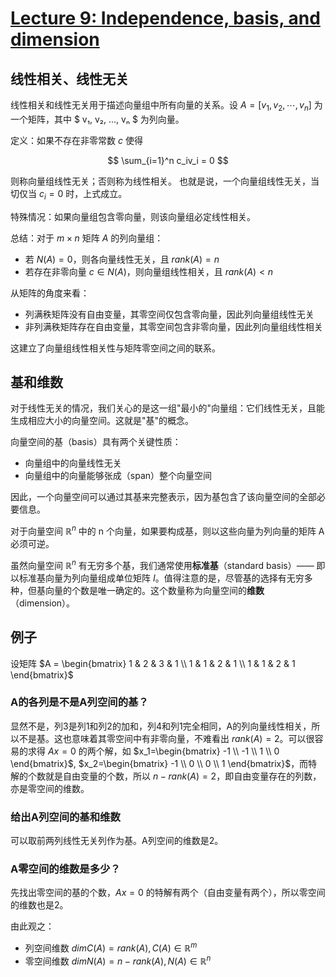 # [Lecture 9: Independence, basis, and dimension](https://ocw.mit.edu/courses/18-06-linear-algebra-spring-2010/resources/lecture-9-independence-basis-and-dimension/)

## 线性相关、线性无关

线性相关和线性无关用于描述向量组中所有向量的关系。设 $A = [v_1, v_2, \cdots, v_n]$ 为一个矩阵，其中 $ v₁, v₂, ..., vₙ $ 为列向量。

定义：如果不存在非零常数 $c$ 使得 

$$
\sum_{i=1}^n c_iv_i = 0
$$

则称向量组线性无关；否则称为线性相关。
也就是说，一个向量组线性无关，当切仅当 $c_i=0$ 时，上式成立。

特殊情况：如果向量组包含零向量，则该向量组必定线性相关。

总结：对于 $m \times n$ 矩阵 $A$ 的列向量组：

- 若 $N(A) = {0}$，则各向量线性无关，且 $rank(A) = n$
- 若存在非零向量 $c ∈ N(A)$，则向量组线性相关，且 $rank(A) < n$

从矩阵的角度来看：

- 列满秩矩阵没有自由变量，其零空间仅包含零向量，因此列向量组线性无关
- 非列满秩矩阵存在自由变量，其零空间包含非零向量，因此列向量组线性相关

这建立了向量组线性相关性与矩阵零空间之间的联系。

## 基和维数

对于线性无关的情况，我们关心的是这一组"最小的"向量组：它们线性无关，且能生成相应大小的向量空间。这就是"基"的概念。

向量空间的基（basis）具有两个关键性质：

- 向量组中的向量线性无关
- 向量组中的向量能够张成（span）整个向量空间

因此，一个向量空间可以通过其基来完整表示，因为基包含了该向量空间的全部必要信息。

对于向量空间 $\mathbb{R}^n$ 中的 n 个向量，如果要构成基，则以这些向量为列向量的矩阵 A 必须可逆。

虽然向量空间 $\mathbb{R}^n$ 有无穷多个基，我们通常使用**标准基**（standard basis）—— 即以标准基向量为列向量组成单位矩阵 $I$。值得注意的是，尽管基的选择有无穷多种，但基向量的个数是唯一确定的。这个数量称为向量空间的**维数**（dimension）。

## **例子**

设矩阵 $A = \begin{bmatrix} 1 & 2 & 3 & 1 \\ 1 & 1 & 2 & 1 \\ 1 & 1 & 2 & 1 \end{bmatrix}$

### **A的各列是不是A列空间的基？**

显然不是，列3是列1和列2的加和，列4和列1完全相同，A的列向量线性相关，所以不是基。这也意味着其零空间中有非零向量，不难看出 $rank(A)=2$。可以很容易的求得 $Ax=0$ 的两个解，如 $x_1=\begin{bmatrix} -1 \\ -1 \\ 1 \\ 0 \end{bmatrix}$, $x_2=\begin{bmatrix} -1 \\ 0 \\ 0 \\ 1 \end{bmatrix}$，而特解的个数就是自由变量的个数，所以 $n-rank(A)=2$，即自由变量存在的列数，亦是零空间的维数。

### **给出A列空间的基和维数**

可以取前两列线性无关列作为基。A列空间的维数是2。

### **A零空间的维数是多少？**

先找出零空间的基的个数，$Ax=0$ 的特解有两个（自由变量有两个），所以零空间的维数也是2。

由此观之：

- 列空间维数 $dim C(A)=rank(A), C(A) \in \mathbb{R}^m$
- 零空间维数 $dim N(A)=n-rank(A), N(A) \in \mathbb{R}^n$